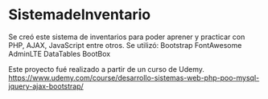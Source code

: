 # SistemadeInventario
Se creó este sistema de inventarios para poder aprener y practicar con PHP, AJAX, JavaScript entre otros.
Se utilizó:
Bootstrap
FontAwesome
AdminLTE
DataTables
BootBox 

Este proyecto fué realizado a partir de un curso de Udemy.
https://www.udemy.com/course/desarrollo-sistemas-web-php-poo-mysql-jquery-ajax-bootstrap/
